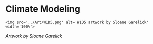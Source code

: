 # Climate Modeling

 ````{div} full-width 
 <img src='../Art/W1D5.png' alt='W1D5 artwork by Sloane Garelick' width='100%'> 
```` 

*Artwork by Sloane Garelick*